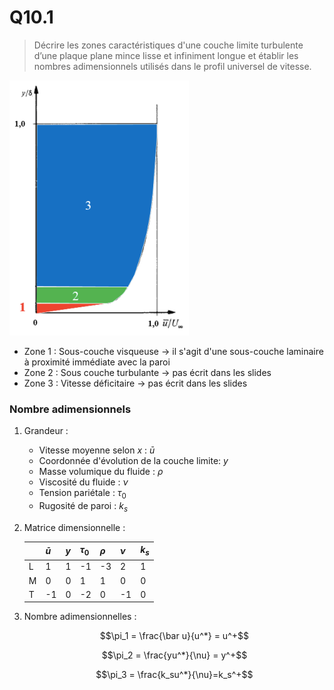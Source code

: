 # Q10.1

> Décrire les zones caractéristiques d'une couche limite turbulente d’une plaque plane mince lisse et infiniment longue et établir les nombres adimensionnels utilisés dans le profil universel de vitesse.

![](attachments/Pasted%20image%2020230527090105.png)

- Zone 1 : Sous-couche visqueuse $\rightarrow$ il s'agit d'une sous-couche laminaire à proximité immédiate avec la paroi
- Zone 2 : Sous couche turbulante $\rightarrow$ pas écrit dans les slides
- Zone 3 : Vitesse déficitaire $\rightarrow$ pas écrit dans les slides

### Nombre adimensionnels

1. Grandeur :

	- Vitesse moyenne selon $x$ : $\bar u$
	- Coordonnée d'évolution de la couche limite: $y$
	- Masse volumique du fluide : $\rho$
	- Viscosité du fluide : $\nu$
	- Tension pariétale : $\tau_0$
	- Rugosité de paroi : $k_s$

2. Matrice dimensionnelle :

	| |$\bar u$| $y$|$\tau_0$|$\rho$|$\nu$|$k_s$|
	|-|-|-|-|-|-|-
	| L |1|1|-1|-3|2|1
	|M|0|0|1|1|0|0
	|T|-1|0|-2|0|-1|0

3. Nombre adimensionnelles :

	$$\pi_1 = \frac{\bar u}{u^*} = u^+$$

	$$\pi_2 = \frac{yu^*}{\nu} = y^+$$

	$$\pi_3 = \frac{k_su^*}{\nu}=k_s^+$$